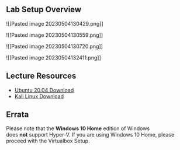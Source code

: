 
## Lab Setup Overview

![[Pasted image 20230504130429.png]]

![[Pasted image 20230504130559.png]]

![[Pasted image 20230504130720.png]]

![[Pasted image 20230504132411.png]]


## Lecture Resources

-   [Ubuntu 20.04 Download](https://ubuntu.com/download)
-   [Kali Linux Download](https://www.kali.org/get-kali/#kali-bare-metal)

## Errata

Please note that the **Windows 10 Home** edition of Windows does **not** support Hyper-V. If you are using Windows 10 Home, please proceed with the Virtualbox Setup.

